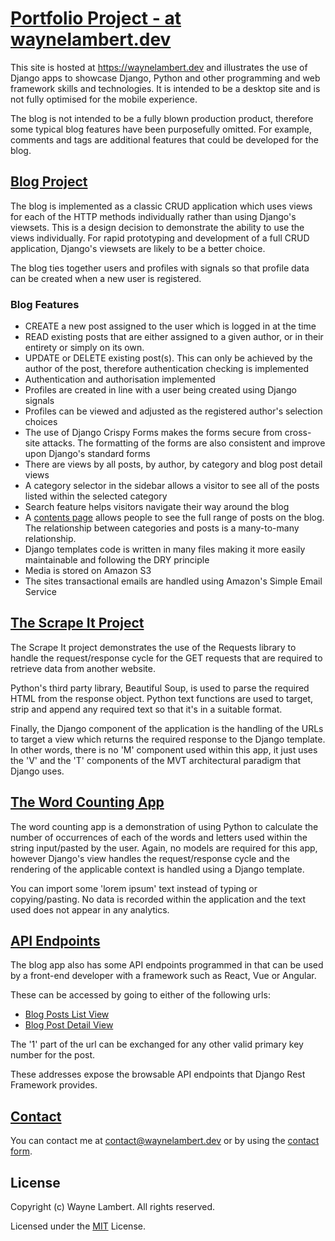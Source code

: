 # [Portfolio Project - at waynelambert.dev](https://waynelambert.dev)

This site is hosted at <https://waynelambert.dev> and illustrates the use of Django apps to showcase Django, Python and other programming and web framework skills and technologies. It is intended to be a desktop site and is not fully optimised for the mobile experience.

The blog is not intended to be a fully blown production product, therefore some typical blog features have been purposefully omitted. For example, comments and tags are additional features that could be developed for the blog.

## [Blog Project](https://waynelambert.dev/blog)

The blog is implemented as a classic CRUD application which uses views for each of the HTTP methods individually rather than using Django's viewsets. This is a design decision to demonstrate the ability to use the views individually. For rapid prototyping and development of a full CRUD application, Django's viewsets are likely to be a better choice.

The blog ties together users and profiles with signals so that profile data can be created when a new user is registered.

### Blog Features

- CREATE a new post assigned to the user which is logged in at the time
- READ existing posts that are either assigned to a given author, or in their entirety or simply on its own.
- UPDATE or DELETE existing post(s). This can only be achieved by the author of the post, therefore authentication checking is implemented
- Authentication and authorisation implemented
- Profiles are created in line with a user being created using Django signals
- Profiles can be viewed and adjusted as the registered author's selection choices
- The use of Django Crispy Forms makes the forms secure from cross-site attacks. The formatting of the forms are also consistent and improve upon Django's standard forms
- There are views by all posts, by author, by category and blog post detail views
- A category selector in the sidebar allows a visitor to see all of the posts listed within the selected category
- Search feature helps visitors navigate their way around the blog
- A [contents page](https://waynelambert.dev/users/contents/) allows people to see the full range of posts on the blog. The relationship between categories and posts is a many-to-many relationship.
- Django templates code is written in many files making it more easily maintainable and following the DRY principle
- Media is stored on Amazon S3
- The sites transactional emails are handled using Amazon's Simple Email Service

## [The Scrape It Project](https://waynelambert.dev/scraping/speech-list/)

The Scrape It project demonstrates the use of the Requests library to handle the request/response cycle for the GET requests that are required to retrieve data from another website.

Python's third party library, Beautiful Soup, is used to parse the required HTML from the response object. Python text functions are used to target, strip and append any required text so that it's in a suitable format.

Finally, the Django component of the application is the handling of the URLs to target a view which returns the required response to the Django template. In other words, there is no 'M' component used within this app, it just uses the 'V' and the 'T' components of the MVT architectural paradigm that Django uses.

## [The Word Counting App](https://waynelambert.dev/count/check-count/)

The word counting app is a demonstration of using Python to calculate the number of occurrences of each of the words and letters used within the string input/pasted by the user. Again, no models are required for this app, however Django's view handles the request/response cycle and the rendering of the applicable context is handled using a Django template.

You can import some 'lorem ipsum' text instead of typing or copying/pasting. No data is recorded within the application and the text used does not appear in any analytics.

## [API Endpoints](https://waynelambert.dev/api/blog/posts)

The blog app also has some API endpoints programmed in that can be used by a front-end developer with a framework such as React, Vue or Angular.

These can be accessed by going to either of the following urls:

- [Blog Posts List View](https://waynelambert.dev/api/blog/posts)
- [Blog Post Detail View](https://waynelambert.dev/api/blog/posts/1)

The '1' part of the url can be exchanged for any other valid primary key number for the post.

These addresses expose the browsable API endpoints that Django Rest Framework provides.

## [Contact](https://www.waynelambert.dev/contact/)

You can contact me at [contact@waynelambert.dev](mailto:contact@waynelambert.dev) or by using the [contact form](https://www.waynelambert.dev/contact/).

## License

Copyright (c) Wayne Lambert. All rights reserved.

Licensed under the [MIT](/LICENSE) License.
